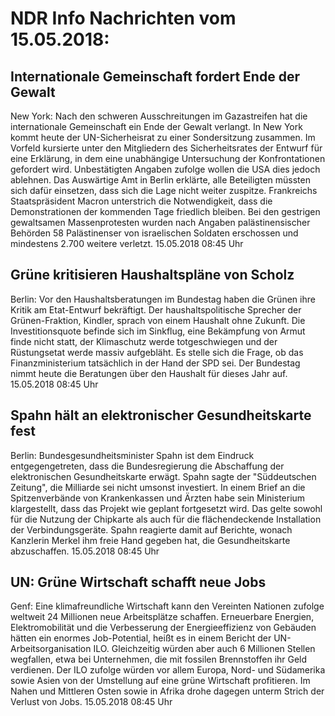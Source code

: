 # NDR Info Nachrichten vom 15.05.2018:


## Internationale Gemeinschaft fordert Ende der Gewalt
New York: Nach den schweren Ausschreitungen im Gazastreifen hat die internationale Gemeinschaft ein Ende der Gewalt verlangt. In New York kommt heute der UN-Sicherheisrat zu einer Sondersitzung zusammen. Im Vorfeld kursierte unter den Mitgliedern des Sicherheitsrates der Entwurf für eine Erklärung, in dem eine unabhängige Untersuchung der Konfrontationen gefordert wird. Unbestätigten Angaben zufolge wollen die USA dies jedoch ablehnen. Das Auswärtige Amt in Berlin erklärte, alle Beteiligten müssten sich dafür einsetzen, dass sich die Lage nicht weiter zuspitze. Frankreichs Staatspräsident Macron unterstrich die Notwendigkeit, dass die Demonstrationen der kommenden Tage friedlich bleiben. Bei den gestrigen gewaltsamen Massenprotesten wurden nach Angaben palästinensischer Behörden 58 Palästinenser von israelischen Soldaten erschossen und mindestens 2.700 weitere verletzt. 15.05.2018 08:45 Uhr 

## Grüne kritisieren Haushaltspläne von Scholz
Berlin: Vor den Haushaltsberatungen im Bundestag haben die Grünen ihre Kritik am Etat-Entwurf bekräftigt. Der haushaltspolitische Sprecher der Grünen-Fraktion, Kindler, sprach von einem Haushalt ohne Zukunft. Die Investitionsquote befinde sich im Sinkflug, eine Bekämpfung von Armut finde nicht statt, der Klimaschutz werde totgeschwiegen und der Rüstungsetat werde massiv aufgebläht. Es stelle sich die Frage, ob das Finanzministerium tatsächlich in der Hand der SPD sei. Der Bundestag nimmt heute die Beratungen über den Haushalt für dieses Jahr auf. 15.05.2018 08:45 Uhr 

## Spahn hält an elektronischer Gesundheitskarte fest
Berlin:	Bundesgesundheitsminister Spahn ist dem Eindruck entgegengetreten, dass die Bundesregierung die Abschaffung der elektronischen Gesundheitskarte erwägt. Spahn sagte der "Süddeutschen Zeitung", die Milliarde sei nicht umsonst investiert. In einem Brief an die Spitzenverbände von Krankenkassen und Ärzten habe sein Ministerium klargestellt, dass das Projekt wie geplant fortgesetzt wird. Das gelte sowohl für die Nutzung der Chipkarte als auch für die flächendeckende Installation der Verbindungsgeräte. Spahn reagierte damit auf Berichte, wonach Kanzlerin Merkel ihm freie Hand gegeben hat, die Gesundheitskarte abzuschaffen. 15.05.2018 08:45 Uhr 

## UN: Grüne Wirtschaft schafft neue Jobs
Genf: Eine klimafreundliche Wirtschaft kann den Vereinten Nationen zufolge weltweit 24 Millionen neue Arbeitsplätze schaffen. Erneuerbare Energien, Elektromobilität und die Verbesserung der Energieeffizienz von Gebäuden hätten ein enormes Job-Potential, heißt es in einem Bericht der UN-Arbeitsorganisation ILO. Gleichzeitig würden aber auch 6 Millionen Stellen wegfallen, etwa bei Unternehmen, die mit fossilen Brennstoffen ihr Geld verdienen. Der ILO zufolge würden vor allem Europa, Nord- und Südamerika sowie Asien von der Umstellung auf eine grüne Wirtschaft profitieren. Im Nahen und Mittleren Osten sowie in Afrika drohe dagegen unterm Strich der Verlust von Jobs. 15.05.2018 08:45 Uhr 
